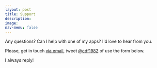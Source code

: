```yaml
---
layout: post
title: Support
description:
image:
nav-menu: false
---
```

Any questions? Can I help with one of my apps? I'd love to hear from you.

Please, get in touch [via email](mailto:support@cdf1982.com), tweet [@cdf1982](https://twitter.com/cdf1982) of use the form below.

I always reply!